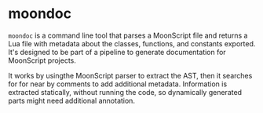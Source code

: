
# moondoc

`moondoc` is a command line tool that parses a MoonScript file and returns a
Lua file with metadata about the classes, functions, and constants exported.
It's designed to be part of a pipeline to generate documentation for MoonScript
projects.

It works by usingthe MoonScript parser to extract the AST, then it searches for
for near by comments to add additional metadata. Information is extracted
statically, without running the code, so dynamically generated parts might need
additional annotation.
